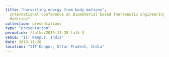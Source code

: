 ```yaml
---
title: "harvesting energy from body motions",
  International Conference on Biomaterial based Therapeutic Engineering and Regenerative
  Medicine"
collection: presentations
type: "presentation"
permalink: /talks/2019-11-28-talk-3
venue: "IIT Kanpur, India"
date: 2019-11-28
location: "IIT Kanpur, Uttar Pradesh, India"
---
```

